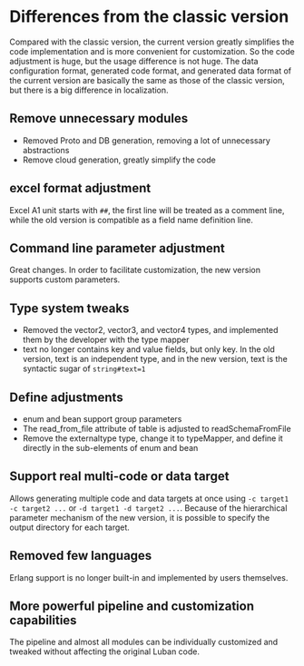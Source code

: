# Differences from the classic version

Compared with the classic version, the current version greatly simplifies the code implementation and is more convenient for customization. So the code adjustment is huge, but the usage difference is not huge.
The data configuration format, generated code format, and generated data format of the current version are basically the same as those of the classic version, but there is a big difference in localization.

## Remove unnecessary modules

- Removed Proto and DB generation, removing a lot of unnecessary abstractions
- Remove cloud generation, greatly simplify the code

## excel format adjustment

Excel A1 unit starts with `##`, the first line will be treated as a comment line, while the old version is compatible as a field name definition line.

## Command line parameter adjustment

Great changes. In order to facilitate customization, the new version supports custom parameters.

## Type system tweaks

- Removed the vector2, vector3, and vector4 types, and implemented them by the developer with the type mapper
- text no longer contains key and value fields, but only key. In the old version, text is an independent type, and in the new version, text is the syntactic sugar of `string#text=1`

## Define adjustments

- enum and bean support group parameters
- The read_from_file attribute of table is adjusted to readSchemaFromFile
- Remove the externaltype type, change it to typeMapper, and define it directly in the sub-elements of enum and bean


## Support real multi-code or data target

Allows generating multiple code and data targets at once using `-c target1 -c target2 ...` or `-d target1 -d target2 ...`. Because of the hierarchical parameter mechanism of the new version, it is possible to specify the output directory for each target.

## Removed few languages

Erlang support is no longer built-in and implemented by users themselves.

## More powerful pipeline and customization capabilities

The pipeline and almost all modules can be individually customized and tweaked without affecting the original Luban code.
